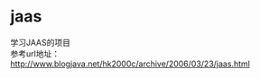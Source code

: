 # jaas</br>
学习JAAS的项目</br>
参考url地址：http://www.blogjava.net/hk2000c/archive/2006/03/23/jaas.html</br>
